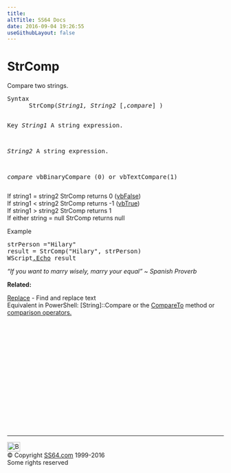 ```yaml
---
title:
altTitle: SS64 Docs
date: 2016-09-04 19:26:55
useGithubLayout: false
---
```

<!-- #BeginLibraryItem "/Library/head_vb.lbi" --><!-- #EndLibraryItem --><h1>StrComp</h1> 
<p>Compare two strings.</p>
<pre>Syntax 
      StrComp(<i>String1, String2 </i>[,<i>compare</i>] )

Key
   <i>String1</i>   A string expression.

   <i>String2</i>   A string expression.

   <i>compare</i>   vbBinaryCompare (0) or vbTextCompare(1)
</pre>
<p>If string1 = string2 StrComp returns <span class="code">0 </span>(<a href="syntax-constants.html">vbFalse</a>)<br>
If string1 &lt; string2 StrComp returns <span class="code">-1 </span>(<a href="syntax-constants.html">vbTrue</a>) <br>
If string1 &gt; string2 StrComp returns<span class="code"> 1 </span><br>
If either string = null  StrComp returns null </p>
<p>Example</p>
<pre>strPerson ="Hilary"
result = StrComp("Hilary", strPerson)
WScript<a href="echo.html">.Echo</a> result</pre>
<p class="quote"><i>“If you want to marry wisely, marry your equal” ~ Spanish Proverb</i></p>
<p><b>Related:</b></p>
<p><a href="replace.html">Replace</a> - Find and replace text<br>
Equivalent in PowerShell: <span class="code">[String]::Compare</span> or the <a href="../ps/syntax-methods.html">CompareTo</a> method or <a href="../ps/syntax-compare.html">comparison operators.</a></p><!-- #BeginLibraryItem "/Library/foot_vb.lbi" --><p>
<!-- VB300 -->
<ins class="adsbygoogle" style="display:inline-block;width:300px;height:250px" data-ad-client="ca-pub-6140977852749469" data-ad-slot="1683739502"></ins>
<script>
(adsbygoogle = window.adsbygoogle || []).push({});
</script></p>
<hr>
<div id="bl" class="footer"><a href="strcomp.html#"><img src="../images/top.png" width="30" height="22" alt="Back to the Top"></a></div>
<div id="br" class="footer, tagline">© Copyright <a href="../index.html">SS64.com</a> 1999-2016<br>
Some rights reserved</div><!-- #EndLibraryItem -->

